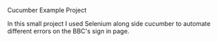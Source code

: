 Cucumber Example Project

In this small project I used Selenium along side cucumber to automate different errors on the BBC's sign in page.